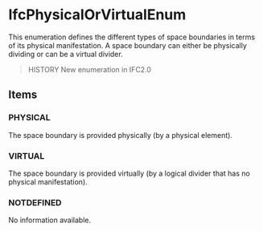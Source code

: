 # IfcPhysicalOrVirtualEnum

This enumeration defines the different types of space boundaries in terms of its physical manifestation. A space boundary can either be physically dividing or can be a virtual divider.
<!-- end of short definition -->

> HISTORY New enumeration in IFC2.0

## Items

### PHYSICAL
The space boundary is provided physically (by a physical element).

### VIRTUAL
The space boundary is provided virtually (by a logical divider that has no physical manifestation).

### NOTDEFINED
No information available.
